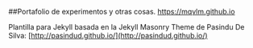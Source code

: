##Portafolio de experimentos y otras cosas. 
https://mqvlm.github.io 


Plantilla para Jekyll basada en la Jekyll Masonry Theme de Pasindu De Silva:
[http://pasindud.github.io/](http://pasindud.github.io/)

